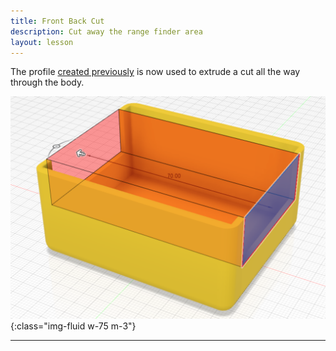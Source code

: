 ```yaml
---
title: Front Back Cut
description: Cut away the range finder area
layout: lesson
---
```


The profile [created previously](06_front) is now used to extrude a cut all the way through the body.

![Chassis Front to back cut Cad Drawing](assets/chassis_front_back_cut.png){:class="img-fluid w-75 m-3"}

---
